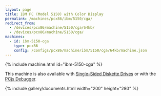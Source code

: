 ```yaml
---
layout: page
title: IBM PC (Model 5150) with Color Display
permalink: /machines/pcx86/ibm/5150/cga/
redirect_from:
  - /devices/pcx86/machine/5150/cga/64kb/
  - /devices/pcx86/machine/5150/cga/
machines:
  - id: ibm-5150-cga
    type: pcx86
    config: /configs/pcx86/machine/ibm/5150/cga/64kb/machine.json
---
```


{% include machine.html id="ibm-5150-cga" %}

This machine is also available with [Single-Sided Diskette Drives](ssdd/) or with the <a href="debugger/" onclick="pcjsOnClick(this)">PCjs Debugger</a>.

{% include gallery/documents.html width="200" height="280" %}
